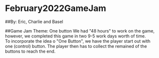# February2022GameJam
##By: Eric, Charlie and Basel

##Game Jam Theme: One button 
We had "48 hours" to work on the game, however, we completed this game in two 9-5 work days worth of time.<br>
To incorporate the idea o "One Button", we have the player start out with one (control) button. The player then has to collect the remained of the buttons to reach the end.
